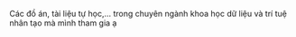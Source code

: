 Các đồ án, tài liệu tự học,... trong chuyên ngành khoa học dữ liệu và trí tuệ nhân tạo mà mình tham gia ạ
